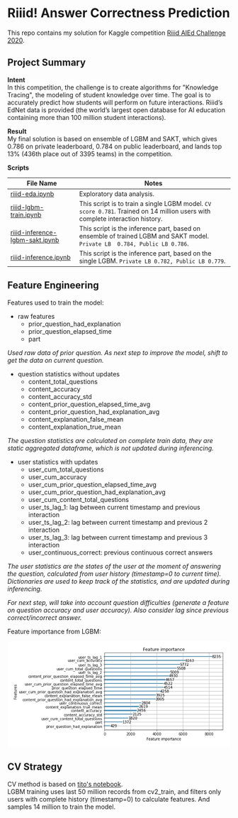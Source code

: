 # Riiid! Answer Correctness Prediction
This repo contains my solution for Kaggle competition [Riiid AIEd Challenge 2020](https://www.kaggle.com/c/riiid-test-answer-prediction).

## Project Summary

**Intent**  
In this competition, the challenge is to create algorithms for "Knowledge Tracing", the modeling of student knowledge over time. The goal is to accurately predict how students will perform on future interactions. Riiid’s EdNet data is provided (the world’s largest open database for AI education containing more than 100 million student interactions).

**Result**  
My final solution is based on ensemble of LGBM and SAKT, which gives 0.786 on private leaderboard, 0.784 on public leaderboard, and lands  top 13% (436th place out of 3395 teams) in the competition.

**Scripts**  

| File Name | Notes |  
| --- | --- |  
| [riiid-eda.ipynb](https://github.com/budingtanke/riiid-answer-correctness-prediction/blob/master/riiid-eda.ipynb) | Exploratory data analysis. |
| [riiid-lgbm-train.ipynb](https://github.com/budingtanke/riiid-answer-correctness-prediction/blob/master/riiid-lgbm-train.ipynb) | This script is to train a single LGBM model. `CV score 0.781`. Trained on 14 million users with complete interaction history.|
| [riiid-inference-lgbm-sakt.ipynb](https://github.com/budingtanke/riiid-answer-correctness-prediction/blob/master/riiid-inference-lgbm-sakt.ipynb) | This script is the inference part, based on ensemble of trained LGBM and SAKT model. `Private LB  0.784, Public LB 0.786`.|
| [riiid-inference.ipynb](https://github.com/budingtanke/riiid-answer-correctness-prediction/blob/master/riiid-inference.ipynb) | This script is the inference part, based on the single LGBM.  `Private LB 0.782, Public LB 0.779`.|

## Feature Engineering

Features used to train the model:

* raw features
    * prior_question_had_explanation
    * prior_question_elapsed_time
    * part

*Used raw data of prior question. As next step to improve the model, shift to get the data on current question.*

* question statistics without updates
    * content_total_questions
    * content_accuracy
    * content_accuracy_std
    * content_prior_question_elapsed_time_avg
    * content_prior_question_had_explanation_avg
    * content_explanation_false_mean
    * content_explanation_true_mean  

*The question statistics are calculated on complete train data, they are static aggregated dataframe, which is not updated during inferencing.*

* user statistics with updates
    * user_cum_total_questions
    * user_cum_accuracy
    * user_cum_prior_question_elapsed_time_avg
    * user_cum_prior_question_had_explanation_avg
    * user_cum_content_total_questions
    * user_ts_lag_1: lag between current timestamp and previous interaction
    * user_ts_lag_2: lag between current timestamp and previous 2 interaction
    * user_ts_lag_3: lag between current timestamp and previous 3 interaction
    * user_continuous_correct: previous continuous correct answers

*The user statistics are the states of the user at the moment of answering the question, calculated from user history (timestamp=0 to current time). Dictionaries are used to keep track of the statistics, and are updated during inferencing.*

*For next step, will take into account question difficulties (generate a feature on question accuracy and user accuracy). Also consider lag since previous correct/incorrect answer.*

Feature importance from LGBM:

![image](img/feature_importance.png)


## CV Strategy
CV method is based on [tito's notebook](https://www.kaggle.com/its7171/cv-strategy).  
LGBM training uses last 50 million records from cv2_train, and filters only users with complete history (timestamp=0) to calculate features. And samples 14 million to train the model.
